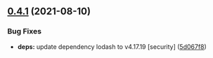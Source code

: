## [0.4.1](https://github.com/zcong1993/auto-sequelize-typescript/compare/v0.4.0...v0.4.1) (2021-08-10)


### Bug Fixes

* **deps:** update dependency lodash to v4.17.19 [security] ([5d067f8](https://github.com/zcong1993/auto-sequelize-typescript/commit/5d067f8242ce194bd349f85cbd60dc91ad807489))



